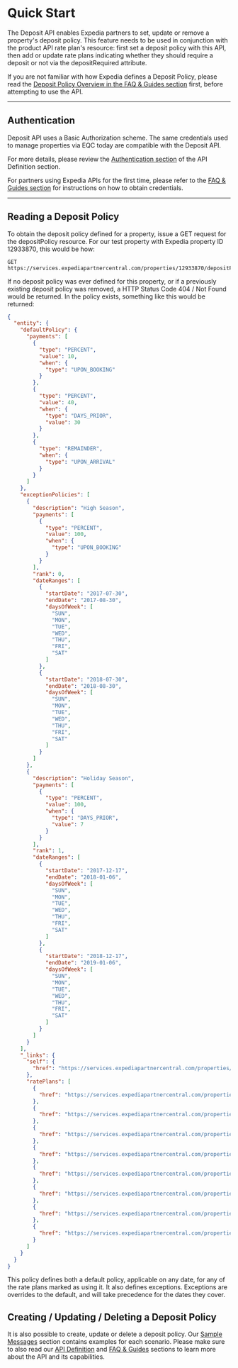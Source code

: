 # Quick Start
The Deposit API enables Expedia partners to set, update or remove a property's deposit policy. This feature needs to be used in conjunction with the product API rate plan's resource: first set a deposit policy with this API, then add or update rate plans indicating whether they should require a deposit or not via the depositRequired attribute.

If you are not familiar with how Expedia defines a Deposit Policy, please read the [Deposit Policy Overview in the FAQ & Guides section](guides.html#depositpolicyoverview) first, before attempting to use the API.

----

## Authentication
Deposit API uses a Basic Authorization scheme. The same credentials used to manage properties via EQC today are compatible with the Deposit API. 

For more details, please review the [Authentication section](reference.html#authentication) of the API Definition section.

For partners using Expedia APIs for the first time, please refer to the [FAQ & Guides section](guides.html#howtogetstarted) for instructions on how to obtain credentials.

----

## Reading a Deposit Policy
To obtain the deposit policy defined for a property, issue a GET request for the depositPolicy resource. For our test property with Expedia property ID 12933870, this would be how:
```
GET https://services.expediapartnercentral.com/properties/12933870/depositPolicy
```

If no deposit policy was ever defined for this property, or if a previously existing deposit policy was removed, a HTTP Status Code 404 / Not Found would be returned. In the policy exists, something like this would be returned:
```json
{
  "entity": {
    "defaultPolicy": {
      "payments": [
        {
          "type": "PERCENT",
          "value": 10,
          "when": {
            "type": "UPON_BOOKING"
          }
        },
        {
          "type": "PERCENT",
          "value": 40,
          "when": {
            "type": "DAYS_PRIOR",
            "value": 30
          }
        },
        {
          "type": "REMAINDER",
          "when": {
            "type": "UPON_ARRIVAL"
          }
        }
      ]
    },
    "exceptionPolicies": [
      {
        "description": "High Season",
        "payments": [
          {
            "type": "PERCENT",
            "value": 100,
            "when": {
              "type": "UPON_BOOKING"
            }
          }
        ],
        "rank": 0,
        "dateRanges": [
          {
            "startDate": "2017-07-30",
            "endDate": "2017-08-30",
            "daysOfWeek": [
              "SUN",
              "MON",
              "TUE",
              "WED",
              "THU",
              "FRI",
              "SAT"
            ]
          },
          {
            "startDate": "2018-07-30",
            "endDate": "2018-08-30",
            "daysOfWeek": [
              "SUN",
              "MON",
              "TUE",
              "WED",
              "THU",
              "FRI",
              "SAT"
            ]
          }
        ]
      },
      {
        "description": "Holiday Season",
        "payments": [
          {
            "type": "PERCENT",
            "value": 100,
            "when": {
              "type": "DAYS_PRIOR",
              "value": 7
            }
          }
        ],
        "rank": 1,
        "dateRanges": [
          {
            "startDate": "2017-12-17",
            "endDate": "2018-01-06",
            "daysOfWeek": [
              "SUN",
              "MON",
              "TUE",
              "WED",
              "THU",
              "FRI",
              "SAT"
            ]
          },
          {
            "startDate": "2018-12-17",
            "endDate": "2019-01-06",
            "daysOfWeek": [
              "SUN",
              "MON",
              "TUE",
              "WED",
              "THU",
              "FRI",
              "SAT"
            ]
          }
        ]
      }
    ],
    "_links": {
      "self": {
        "href": "https://services.expediapartnercentral.com/properties/12933870/depositPolicy"
      },
      "ratePlans": [
        {
          "href": "https://services.expediapartnercentral.com/properties/12933870/roomTypes/201706774/ratePlans/208503977"
        },
        {
          "href": "https://services.expediapartnercentral.com/properties/12933870/roomTypes/201706774/ratePlans/208504009"
        },
        {
          "href": "https://services.expediapartnercentral.com/properties/12933870/roomTypes/201706774/ratePlans/208537868"
        },
        {
          "href": "https://services.expediapartnercentral.com/properties/12933870/roomTypes/201706639/ratePlans/208503427"
        },
        {
          "href": "https://services.expediapartnercentral.com/properties/12933870/roomTypes/201706639/ratePlans/208511485"
        },
        {
          "href": "https://services.expediapartnercentral.com/properties/12933870/roomTypes/201706639/ratePlans/208511588"
        },
        {
          "href": "https://services.expediapartnercentral.com/properties/12933870/roomTypes/201706639/ratePlans/208537732"
        },
        {
          "href": "https://services.expediapartnercentral.com/properties/12933870/roomTypes/201706639/ratePlans/208537755"
        }
      ]
    }
  }
}
```
This policy defines both a default policy, applicable on any date, for any of the rate plans marked as using it. It also defines exceptions. Exceptions are overrides to the default, and will take precedence for the dates they cover.

## Creating / Updating / Deleting a Deposit Policy
It is also possible to create, update or delete a deposit policy. Our [Sample Messages](sample-messages.html) section contains examples for each scenario. Please make sure to also read our [API Definition](reference.html) and [FAQ & Guides](guides.html) sections to learn more about the API and its capabilities.
